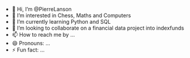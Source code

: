 - 👋 Hi, I’m @PierreLanson
- 👀 I’m interested in Chess, Maths and Computers 
- 🌱 I’m currently learning Python and SQL
- 💞️ I’m looking to collaborate on a financial data project into indexfunds 
- 📫 How to reach me by ...
- 😄 Pronouns: ...
- ⚡ Fun fact: ...

<!---
PierreLanson/PierreLanson is a ✨ special ✨ repository because its `README.md` (this file) appears on your GitHub profile.
You can click the Preview link to take a look at your changes.
--->
